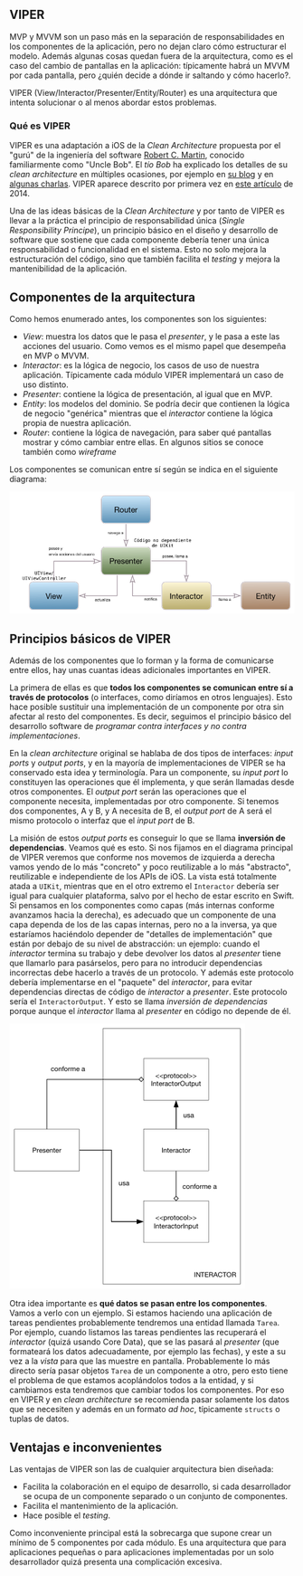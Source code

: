 ## VIPER

MVP y MVVM son un paso más en la separación de responsabilidades en los componentes de la aplicación, pero no dejan claro cómo estructurar el modelo. Además algunas cosas quedan fuera de la arquitectura, como es el caso del cambio de pantallas en la aplicación: típicamente habrá un MVVM por cada pantalla, pero ¿quién decide a dónde ir saltando y cómo hacerlo?.

VIPER (View/Interactor/Presenter/Entity/Router) es una arquitectura que intenta solucionar o al menos abordar estos problemas.

### Qué es VIPER

VIPER es una adaptación a iOS de la *Clean Architecture* propuesta por el "gurú" de la ingeniería del software [Robert C. Martin](http://blog.cleancoder.com/), conocido familiarmente como "Uncle Bob". El *tío Bob* ha explicado los detalles de su *clean architecture* en múltiples ocasiones, por ejemplo en [su blog](https://8thlight.com/blog/uncle-bob/2012/08/13/the-clean-architecture.html) y en [algunas charlas](https://www.youtube.com/watch?v=Nsjsiz2A9mg). VIPER aparece descrito por primera vez en [este artículo](https://www.objc.io/issues/13-architecture/viper/) de 2014.

Una de las ideas básicas de la *Clean Architecture* y por tanto de VIPER es llevar a la práctica el principio de responsabilidad única (*Single Responsibility Principe*), un principio básico en el diseño y desarrollo de software que sostiene que cada componente debería tener una única responsabilidad o funcionalidad en el sistema. Esto no solo mejora la estructuración del código, sino que también facilita el *testing* y mejora la mantenibilidad de la aplicación.

## Componentes de la arquitectura

Como hemos enumerado antes, los componentes son los siguientes:

- *View*: muestra los datos que le pasa el *presenter*, y le pasa a este las acciones del usuario. Como vemos es el mismo papel que desempeña en MVP o MVVM.
- *Interactor*: es la lógica de negocio, los casos de uso de nuestra aplicación. Típicamente cada módulo VIPER implementará un caso de uso distinto.
- *Presenter*: contiene la lógica de presentación, al igual que en MVP.
- *Entity*: los modelos del dominio. Se podría decir que contienen la lógica de negocio "genérica" mientras que el *interactor* contiene la lógica propia de nuestra aplicación.
-  *Router*: contiene la lógica de navegación, para saber qué pantallas mostrar y cómo cambiar entre ellas. En algunos sitios se conoce también como *wireframe*

Los componentes se comunican entre sí según se indica en el siguiente diagrama:

![](img/viper.png)

## Principios básicos de VIPER

Además de los componentes que lo forman y la forma de comunicarse entre ellos, hay unas cuantas ideas adicionales importantes en VIPER.

La primera de ellas es que **todos los componentes se comunican entre sí a través de protocolos** (o interfaces, como diríamos en otros lenguajes). Esto hace posible sustituir una implementación de un componente por otra sin afectar al resto del componentes. Es decir, seguimos el principio básico del desarrollo software de *programar contra interfaces y no contra implementaciones*.

En la *clean architecture* original se hablaba de dos tipos de interfaces: *input ports* y *output ports*, y en la mayoría de implementaciones de VIPER se ha conservado esta idea y terminología. Para un componente, su *input port* lo constituyen las operaciones que él implementa, y que serán llamadas desde otros componentes. El *output port* serán las operaciones que el componente necesita, implementadas por otro componente. Si tenemos dos componentes, A y B, y A necesita de B, el *output port* de A será el mismo protocolo o interfaz que el *input port* de B. 

La misión de estos *output ports* es conseguir lo que se llama **inversión de dependencias**. Veamos qué es esto. Si nos fijamos en el diagrama principal de VIPER veremos que conforme nos movemos de izquierda a derecha vamos yendo de lo más "concreto" y poco reutilizable a lo más "abstracto", reutilizable e independiente de los APIs de iOS. La vista está totalmente atada a `UIKit`, mientras que en el otro extremo el `Interactor` debería ser igual para cualquier plataforma, salvo por el hecho de estar escrito en Swift. Si pensamos en los componentes como capas (más internas conforme avanzamos hacia la derecha),  es adecuado que un componente de una capa dependa de los de las capas internas, pero no a la inversa, ya que estaríamos haciéndolo depender de "detalles de implementación" que están por debajo de su nivel de abstracción: un ejemplo: cuando el *interactor* termina su trabajo y debe devolver los datos al *presenter* tiene que llamarlo para pasárselos, pero para no introducir dependencias incorrectas debe hacerlo a través de un protocolo. Y además este protocolo debería implementarse en el "paquete" del *interactor*, para evitar dependencias directas de código de *interactor* a *presenter*. Este protocolo sería el `InteractorOutput`. Y esto se llama *inversión de dependencias* porque aunque el *interactor* llama al *presenter* en código no depende de él.

![](img/dependency_inversion.png)

Otra idea importante es **qué datos se pasan entre los componentes**. Vamos a verlo con un ejemplo. Si estamos haciendo una aplicación de tareas pendientes probablemente tendremos una entidad llamada `Tarea`. Por ejemplo, cuando listamos las tareas pendientes las recuperará el *interactor* (quizá usando Core Data), que se las pasará al *presenter* (que formateará los datos adecuadamente, por ejemplo las fechas), y este a su vez a la *vista* para que las muestre en pantalla. Probablemente lo más directo sería pasar objetos `Tarea` de un componente a otro, pero esto tiene el problema de que estamos acoplándolos todos a la entidad, y si cambiamos esta tendremos que cambiar todos los componentes. Por eso en VIPER y en *clean architecture* se recomienda pasar solamente los datos que se necesiten y además en un formato *ad hoc*, típicamente `structs` o tuplas de datos. 

## Ventajas e inconvenientes

Las ventajas de VIPER son las de cualquier arquitectura bien diseñada:

- Facilita la colaboración en el equipo de desarrollo, si cada desarrollador se ocupa de un componente separado o un conjunto de componentes.
- Facilita el mantenimiento de la aplicación.
- Hace posible el *testing*.

Como inconveniente principal está la sobrecarga que supone crear un mínimo de 5 componentes por cada módulo. Es una arquitectura que para aplicaciones pequeñas o para aplicaciones implementadas por un solo desarrollador quizá presenta una complicación excesiva.


